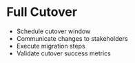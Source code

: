 # Full Cutover

- Schedule cutover window  
- Communicate changes to stakeholders  
- Execute migration steps  
- Validate cutover success metrics